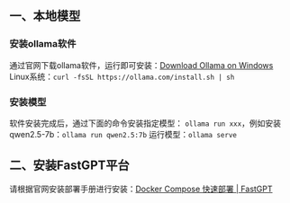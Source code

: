## 一、本地模型
### 安装ollama软件
通过官网下载ollama软件，运行即可安装：[Download Ollama on Windows](https://ollama.com/download/windows)
Linux系统：`curl -fsSL https://ollama.com/install.sh | sh`
### 安装模型
软件安装完成后，通过下面的命令安装指定模型：
`ollama run xxx`，例如安装qwen2.5-7b：`ollama run qwen2.5:7b`
运行模型：`ollama serve`
## 二、安装FastGPT平台
请根据官网安装部署手册进行安装：[Docker Compose 快速部署 | FastGPT](https://doc.tryfastgpt.ai/docs/development/docker/)


